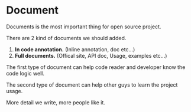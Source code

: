 # Document
Documents is the most important thing for open source project.

There are 2 kind of documents we should added.

1. **In code annotation.** (Inline annotation, doc etc...)
2. **Full documents.** (Offical site, API doc, Usage, examples etc...)

The first type of document can help code reader and developer know the code logic well.

The second type of document can help other guys to learn the project usage.

More detail we write, more people like it.